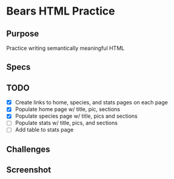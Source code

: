 # Bears HTML Practice

## Purpose
Practice writing semantically meaningful HTML

## Specs

## TODO
- [x] Create links to home, species, and stats pages on each page
- [x] Populate home page w/ title, pic, sections
- [x] Populate species page w/ title, pics and sections
- [ ] Populate stats w/ title, pics, and sections
- [ ] Add table to stats page

## Challenges

## Screenshot
